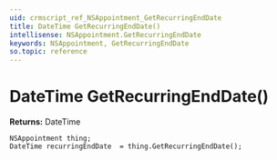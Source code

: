 ```yaml
---
uid: crmscript_ref_NSAppointment_GetRecurringEndDate
title: DateTime GetRecurringEndDate()
intellisense: NSAppointment.GetRecurringEndDate
keywords: NSAppointment, GetRecurringEndDate
so.topic: reference
---
```


# DateTime GetRecurringEndDate()

**Returns:** DateTime

```crmscript
NSAppointment thing;
DateTime recurringEndDate  = thing.GetRecurringEndDate();
```

